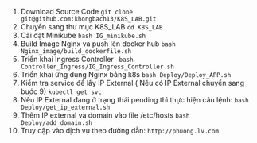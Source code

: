 1. Download Source Code
``` git clone git@github.com:khongbach13/K8S_LAB.git ```
2. Chuyển sang thư mục K8S_LAB
```cd K8S_LAB ```
3. Cài đặt Minikube
``` bash IG_minikube.sh ```
4. Build Image Nginx và push lên docker hub
``` bash Nginx_image/build_dockerfile.sh ```
5. Triển khai Ingress Controller
``` bash Controller_Ingress/IG_Ingress_Controller.sh```
6. Triển khai ứng dụng Nginx bằng k8s
``` bash Deploy/Deploy_APP.sh ```
7. Kiểm tra service để lấy IP External ( Nếu có IP External chuyển sang bước 9)
``` kubectl get svc ```
8. Nếu IP External đang ở trạng thái pending thì thực hiện câu lệnh: 
``` bash Deploy/get_ip_external.sh ```
9. Thêm IP external và domain vào file /etc/hosts
``` bash Deploy/add_domain.sh ```
10. Truy cập vào dịch vụ theo đường dẫn:
``` http://phuong.lv.com ```
